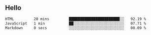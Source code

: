 ## Hello
<!--START_SECTION:waka-->

```txt
HTML         20 mins         ███████████████████████░░   92.19 %
JavaScript   1 min           ██░░░░░░░░░░░░░░░░░░░░░░░   07.71 %
Markdown     0 secs          ░░░░░░░░░░░░░░░░░░░░░░░░░   00.09 %
```

<!--END_SECTION:waka-->
